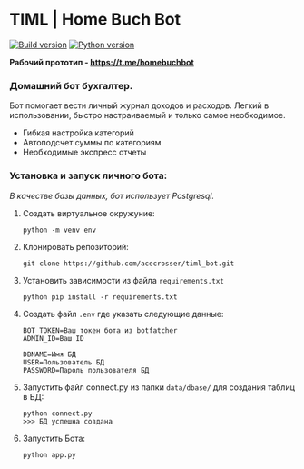 # TIML | Home Buch Bot 
[![Build version](https://img.shields.io/badge/version-0.9-red)]()
[![Python version](https://img.shields.io/badge/Python-3.8-green)]()

**Рабочий прототип - https://t.me/homebuchbot**

### Домашний бот бухгалтер. 
Бот помогает вести личный журнал доходов и расходов. Легкий в использовании, быстро настраиваемый и только самое необходимое. 

- Гибкая настройка категорий
- Автоподсчет суммы по категориям
- Необходимые экспресс отчеты


### Установка и запуск личного бота:
*В качестве базы данных, бот использует Postgresql.*

1. Создать виртуальное окружуние: 
    
    ```
    python -m venv env
    ```

2. Клонировать репозиторий:
   
   ```
   git clone https://github.com/acecrosser/timl_bot.git
   ```

3. Установить зависимости из файла `requirements.txt`

    ```
    python pip install -r requirements.txt
    ```

4. Создать файл `.env` где указать следующие данные:
    ```
    BOT_TOKEN=Ваш токен бота из botfatcher
    ADMIN_ID=Ваш ID 

    DBNAME=Имя БД
    USER=Пользователь БД
    PASSWORD=Пароль пользователя БД
    ```

5. Запустить файл connect.py из папки `data/dbase/` для создания таблиц в БД:

    ```
    python connect.py
    >>> БД успешна создана
    ```

6. Запустить Бота:
    
    ```
    python app.py
    ```

   